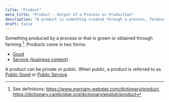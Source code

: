```yaml
---
title: "Product"
meta_title: "Product – Output of a Process or Production"
description: "A product is something created through a process, farming, or manufacturing. It may be a good or a service, and can be either private or public—such as a public good or public service."
draft: false
---
```


Something produced by a process or that is grown or obtained through farming [^1].
Products come in two forms:

* [Good](good)
* [Service (business context)](service)

A product can be private or public. When public, a product is referred to as [Public Good](public-good) or [Public Service](public-service).

[^1]: See definitions: https://www.merriam-webster.com/dictionary/product, https://dictionary.cambridge.org/dictionary/english/product
